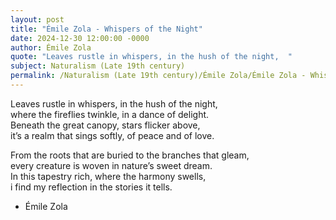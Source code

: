 ```yaml
---
layout: post
title: "Émile Zola - Whispers of the Night"
date: 2024-12-30 12:00:00 -0000
author: Émile Zola
quote: "Leaves rustle in whispers, in the hush of the night,  "
subject: Naturalism (Late 19th century)
permalink: /Naturalism (Late 19th century)/Émile Zola/Émile Zola - Whispers of the Night
---
```


Leaves rustle in whispers, in the hush of the night,  
where the fireflies twinkle, in a dance of delight.  
Beneath the great canopy, stars flicker above,  
it’s a realm that sings softly, of peace and of love.

From the roots that are buried to the branches that gleam,  
every creature is woven in nature’s sweet dream.  
In this tapestry rich, where the harmony swells,  
i find my reflection in the stories it tells.

- Émile Zola
